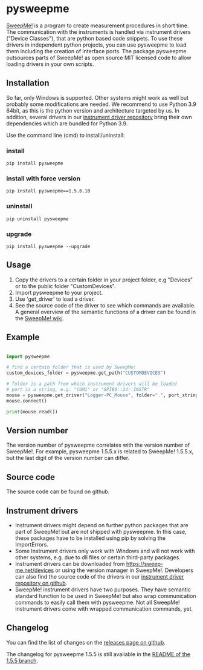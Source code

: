 # pysweepme

[SweepMe!](https://sweep-me.net) is a program to create measurement procedures in short time. The communication with the
instruments is handled via instrument drivers ("Device Classes"), that are python based code snippets. To use these drivers in independent python projects, you can use pysweepme to load them including the creation of interface ports. The package pysweepme outsources parts of SweepMe! as open source MIT licensed code to allow loading drivers in your own scripts.

## Installation
So far, only Windows is supported. Other systems might work as well but probably some modifications are needed.
We recommend to use Python 3.9 64bit, as this is the python version and architecture targeted by us. In addition,
several drivers in our [instrument driver repository](https://github.com/SweepMe/instrument-drivers) bring their own
dependencies which are bundled for Python 3.9.

Use the command line (cmd) to install/uninstall:

### install
    pip install pysweepme 

### install with force version
    pip install pysweepme==1.5.6.10

### uninstall
    pip uninstall pysweepme
    
### upgrade
    pip install pysweepme --upgrade

## Usage

1. Copy the drivers to a certain folder in your project folder, e.g "Devices" or to the public folder "CustomDevices".
2. Import pysweepme to your project.
3. Use 'get_driver' to load a driver.
4. See the source code of the driver to see which commands are available.  
   A general overview of the semantic functions of a driver can be found in the [SweepMe! wiki](https://wiki.sweep-me.net/wiki/Sequencer_procedure).

## Example

```python

import pysweepme

# find a certain folder that is used by SweepMe!
custom_devices_folder = pysweepme.get_path("CUSTOMDEVICES")

# folder is a path from which instrument drivers will be loaded
# port is a string, e.g. "COM1" or "GPIB0::24::INSTR"
mouse = pysweepme.get_driver("Logger-PC_Mouse", folder=".", port_string="")
mouse.connect()

print(mouse.read())
```
    
## Version number
The version number of pysweepme correlates with the version number of SweepMe!. For example, pysweepme 1.5.5.x is
related to SweepMe! 1.5.5.x, but the last digit of the version number can differ.

## Source code
The source code can be found on github.

## Instrument drivers
* Instrument drivers might depend on further python packages that are part of SweepMe! but are not shipped with 
pysweepme. In this case, these packages have to be installed using pip by solving the ImportErrors. 
* Some Instrument drivers only work with Windows and will not work with other systems, e.g. due to dll files or certain 
third-party packages.
* Instrument drivers can be downloaded from https://sweep-me.net/devices or using the version manager in SweepMe!.
  Developers can also find the source code of the drivers in our [instrument driver repository on github](https://github.com/SweepMe/instrument-drivers).
* SweepMe! instrument drivers have two purposes. They have semantic standard function to be used in SweepMe! but also 
wrap communication commands to easily call them with pysweepme. Not all SweepMe! instrument drivers come with wrapped
communication commands, yet.

## Changelog
You can find the list of changes on the [releases page on github](https://github.com/SweepMe/pysweepme/releases).

The changelog for pysweepme 1.5.5 is still available in the [README of the 1.5.5 branch](https://github.com/SweepMe/pysweepme/blob/v1.5.5.x/README.md#changelog).
